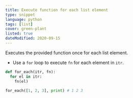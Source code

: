 ```yaml
---
title: Execute function for each list element
type: snippet
language: python
tags: [list]
cover: green-plant
listed: true
dateModified: 2020-09-15
---
```


Executes the provided function once for each list element.

- Use a `for` loop to execute `fn` for each element in `itr`.

```py
def for_each(itr, fn):
  for el in itr:
    fn(el)

for_each([1, 2, 3], print) # 1 2 3
```
